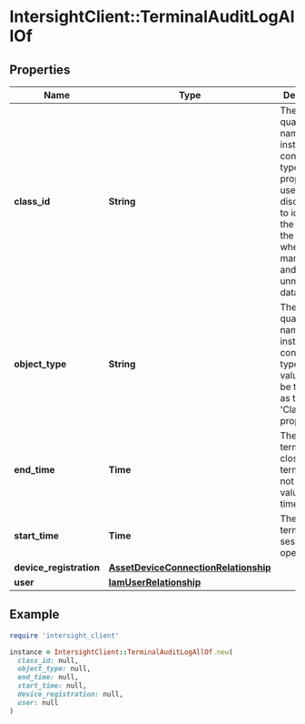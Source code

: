 # IntersightClient::TerminalAuditLogAllOf

## Properties

| Name | Type | Description | Notes |
| ---- | ---- | ----------- | ----- |
| **class_id** | **String** | The fully-qualified name of the instantiated, concrete type. This property is used as a discriminator to identify the type of the payload when marshaling and unmarshaling data. | [default to &#39;terminal.AuditLog&#39;] |
| **object_type** | **String** | The fully-qualified name of the instantiated, concrete type. The value should be the same as the &#39;ClassId&#39; property. | [default to &#39;terminal.AuditLog&#39;] |
| **end_time** | **Time** | The time the terminal was closed. If terminal has not closed, value is zero time. | [optional][readonly] |
| **start_time** | **Time** | The time the terminal session was opened. | [optional][readonly] |
| **device_registration** | [**AssetDeviceConnectionRelationship**](AssetDeviceConnectionRelationship.md) |  | [optional] |
| **user** | [**IamUserRelationship**](IamUserRelationship.md) |  | [optional] |

## Example

```ruby
require 'intersight_client'

instance = IntersightClient::TerminalAuditLogAllOf.new(
  class_id: null,
  object_type: null,
  end_time: null,
  start_time: null,
  device_registration: null,
  user: null
)
```

